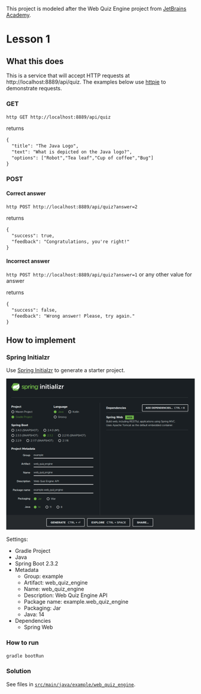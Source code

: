 This project is modeled after the Web Quiz Engine project from [JetBrains Academy](https://hyperskill.org/).

# Lesson 1

## What this does

This is a service that will accept HTTP requests at http://localhost:8889/api/quiz.
The examples below use [httpie](https://httpie.org/) to demonstrate requests.

### GET

`http GET http://localhost:8889/api/quiz`

returns

```
{
  "title": "The Java Logo",
  "text": "What is depicted on the Java logo?",
  "options": ["Robot","Tea leaf","Cup of coffee","Bug"]
}
```

### POST

#### Correct answer

`http POST http://localhost:8889/api/quiz?answer=2`

returns

```
{
  "success": true,
  "feedback": "Congratulations, you're right!"
}
```

#### Incorrect answer

`http POST http://localhost:8889/api/quiz?answer=1` or any other value for answer

returns

```
{
  "success": false,
  "feedback": "Wrong answer! Please, try again."
}
```

## How to implement

### Spring Initialzr

Use [Spring Initialzr](https://start.spring.io/) to generate a starter project.

![spring_initialzr_settings](README_assets/images/spring_initialzr.png)

Settings:

- Gradle Project
- Java
- Spring Boot 2.3.2
- Metadata
  - Group: example
  - Artifact: web_quiz_engine
  - Name: web_quiz_engine
  - Description: Web Quiz Engine API
  - Package name: example.web_quiz_engine
  - Packaging: Jar
  - Java: 14
- Dependencies
  - Spring Web

### How to run

`gradle bootRun`

### Solution

See files in [`src/main/java/example/web_quiz_engine`](https://github.com/nantrinh/web_quiz_engine/tree/lesson_1/src/main/java/example/web_quiz_engine).
